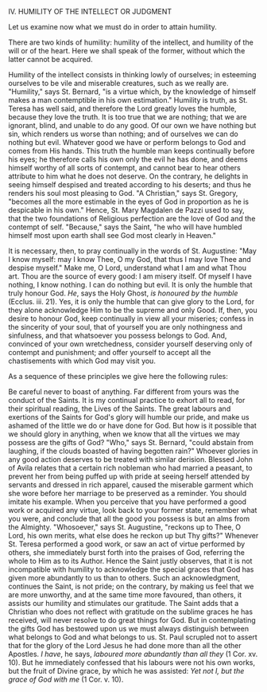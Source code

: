 
IV\. HUMILITY OF THE INTELLECT OR JUDGMENT

Let us examine now what we must do in order to attain humility.

There are two kinds of humility: humility of the intellect, and humility of the will or of the heart. Here we shall speak of the former, without which the latter cannot be acquired.

Humility of the intellect consists in thinking lowly of ourselves; in esteeming ourselves to be vile and miserable creatures, such as we really are. \"Humility,\" says St. Bernard, \"is a virtue which, by the knowledge of himself makes a man contemptible in his own estimation.\" Humility is truth, as St. Teresa has well said, and therefore the Lord greatly loves the humble, because they love the truth. It is too true that we are nothing; that we are ignorant, blind, and unable to do any good. Of our own we have nothing but sin, which renders us worse than nothing; and of ourselves we can do nothing but evil. Whatever good we have or perform belongs to God and comes from His hands. This truth the humble man keeps continually before his eyes; he therefore calls his own only the evil he has done, and deems himself worthy of all sorts of contempt, and cannot bear to hear others attribute to him what he does not deserve. On the contrary, he delights in seeing himself despised and treated according to his deserts; and thus he renders his soul most pleasing to God. \"A Christian,\" says St. Gregory, \"becomes all the more estimable in the eyes of God in proportion as he is despicable in his own.\" Hence, St. Mary Magdalen de Pazzi used to say, that the two foundations of Religious perfection are the love of God and the contempt of self. \"Because,\" says the Saint, \"he who will have humbled himself most upon earth shall see God most clearly in Heaven.\"

It is necessary, then, to pray continually in the words of St. Augustine: \"May I know myself: may I know Thee, O my God, that thus I may love Thee and despise myself.\" Make me, O Lord, understand what I am and what Thou art. Thou are the source of every good: I am misery itself. Of myself I have nothing, I know nothing. I can do nothing but evil. It is only the humble that truly honour God. *He*, says the Holy Ghost, *is honoured by the humble* (Ecclus. iii. 21). Yes, it is only the humble that can give glory to the Lord, for they alone acknowledge Him to be the supreme and only Good. If, then, you desire to honour God, keep continually in view all your miseries; confess in the sincerity of your soul, that of yourself you are only nothingness and sinfulness, and that whatsoever you possess belongs to God. And, convinced of your own wretchedness, consider yourself deserving only of contempt and punishment; and offer yourself to accept all the chastisements with which God may visit you.

As a sequence of these principles we give here the following rules:

Be careful never to boast of anything. Far different from yours was the conduct of the Saints. It is my continual practice to exhort all to read, for their spiritual reading, the Lives of the Saints. The great labours and exertions of the Saints for God\'s glory will humble our pride, and make us ashamed of the little we do or have done for God. But how is it possible that we should glory in anything, when we know that all the virtues we may possess are the gifts of God? \"Who,\" says St. Bernard, \"could abstain from laughing, if the clouds boasted of having begotten rain?\" Whoever glories in any good action deserves to be treated with similar derision. Blessed John of Avila relates that a certain rich nobleman who had married a peasant, to prevent her from being puffed up with pride at seeing herself attended by servants and dressed in rich apparel, caused the miserable garment which she wore before her marriage to be preserved as a reminder. You should imitate his example. When you perceive that you have performed a good work or acquired any virtue, look back to your former state, remember what you were, and conclude that all the good you possess is but an alms from the Almighty. \"Whosoever,\" says St. Augustine, \"reckons up to Thee, O Lord, his own merits, what else does he reckon up but Thy gifts?\" Whenever St. Teresa performed a good work, or saw an act of virtue performed by others, she immediately burst forth into the praises of God, referring the whole to Him as to its Author. Hence the Saint justly observes, that it is not incompatible with humility to acknowledge the special graces that God has given more abundantly to us than to others. Such an acknowledgment, continues the Saint, is not pride; on the contrary, by making us feel that we are more unworthy, and at the same time more favoured, than others, it assists our humility and stimulates our gratitude. The Saint adds that a Christian who does not reflect with gratitude on the sublime graces he has received, will never resolve to do great things for God. But in contemplating the gifts God has bestowed upon us we must always distinguish between what belongs to God and what belongs to us. St. Paul scrupled not to assert that for the glory of the Lord Jesus he had done more than all the other Apostles. *I have*, he says, *laboured more abundantly than all they* (1 Cor. xv. 10). But he immediately confessed that his labours were not his own works, but the fruit of Divine grace, by which he was assisted: *Yet not I, but the grace of God with me* (1 Cor. v. 10).

